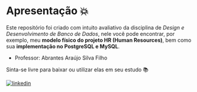 # Apresentação 💥

Este repositório foi criado com intuito avaliativo da disciplina de _Design e Desenvolvimento de Banco de Dados_, nele você pode encontrar, por exemplo, meu **modelo físico do projeto HR (Human Resources)**, bem como sua **implementação no PostgreSQL e MySQL**.

- Professor: Abrantes Araújo Silva Filho

Sinta-se livre para baixar ou utilizar elas em seu estudo 📚

[![linkedin](https://img.shields.io/badge/LinkedIn-0077B5?style=for-the-badge&logo=linkedin&logoColor=white)](https://www.linkedin.com/in/lucas-carrijo-ferrari-4aa93b20b/)


